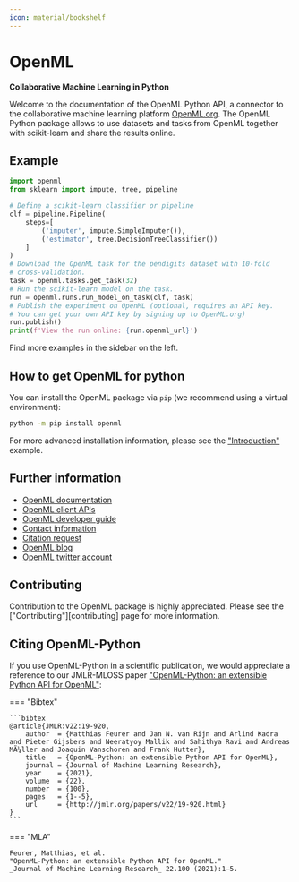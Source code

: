 ```yaml
---
icon: material/bookshelf
---
```


# OpenML

**Collaborative Machine Learning in Python**

Welcome to the documentation of the OpenML Python API, a connector to
the collaborative machine learning platform
[OpenML.org](https://www.openml.org). The OpenML Python package allows
to use datasets and tasks from OpenML together with scikit-learn and
share the results online.

## Example

```python
import openml
from sklearn import impute, tree, pipeline

# Define a scikit-learn classifier or pipeline
clf = pipeline.Pipeline(
    steps=[
        ('imputer', impute.SimpleImputer()),
        ('estimator', tree.DecisionTreeClassifier())
    ]
)
# Download the OpenML task for the pendigits dataset with 10-fold
# cross-validation.
task = openml.tasks.get_task(32)
# Run the scikit-learn model on the task.
run = openml.runs.run_model_on_task(clf, task)
# Publish the experiment on OpenML (optional, requires an API key.
# You can get your own API key by signing up to OpenML.org)
run.publish()
print(f'View the run online: {run.openml_url}')
```

Find more examples in the sidebar on the left.

## How to get OpenML for python

You can install the OpenML package via `pip` (we recommend using a virtual environment):

```bash
python -m pip install openml
```

For more advanced installation information, please see the
["Introduction"](../examples/20_basic/introduction_tutorial.py) example.


## Further information

-   [OpenML documentation](https://docs.openml.org/)
-   [OpenML client APIs](https://docs.openml.org/APIs/)
-   [OpenML developer guide](https://docs.openml.org/Contributing/)
-   [Contact information](https://www.openml.org/contact)
-   [Citation request](https://www.openml.org/cite)
-   [OpenML blog](https://medium.com/open-machine-learning)
-   [OpenML twitter account](https://twitter.com/open_ml)

## Contributing

Contribution to the OpenML package is highly appreciated. Please see the
["Contributing"][contributing] page for more information.

## Citing OpenML-Python

If you use OpenML-Python in a scientific publication, we would
appreciate a reference to our JMLR-MLOSS paper 
["OpenML-Python: an extensible Python API for OpenML"](https://www.jmlr.org/papers/v22/19-920.html):

=== "Bibtex"

    ```bibtex
    @article{JMLR:v22:19-920,
        author  = {Matthias Feurer and Jan N. van Rijn and Arlind Kadra and Pieter Gijsbers and Neeratyoy Mallik and Sahithya Ravi and Andreas MÃ¼ller and Joaquin Vanschoren and Frank Hutter},
        title   = {OpenML-Python: an extensible Python API for OpenML},
        journal = {Journal of Machine Learning Research},
        year    = {2021},
        volume  = {22},
        number  = {100},
        pages   = {1--5},
        url     = {http://jmlr.org/papers/v22/19-920.html}
    }
    ```

=== "MLA"

    Feurer, Matthias, et al. 
    "OpenML-Python: an extensible Python API for OpenML."
    _Journal of Machine Learning Research_ 22.100 (2021):1−5.
